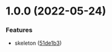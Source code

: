 # 1.0.0 (2022-05-24)


### Features

* skeleton ([51de1b3](https://github.com/sasakiassociates/speckle-unity-connector/commit/51de1b358cd7e4e5ab142190056586f064c92d25))
